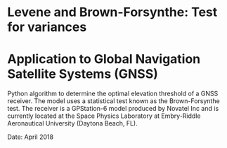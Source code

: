 # Levene and Brown-Forsynthe: Test for variances 
# Application to Global Navigation Satellite Systems (GNSS)

Python algorithm to determine the optimal elevation threshold of a GNSS receiver. The model uses a statistical test known as the Brown-Forsynthe test. The receiver is a GPStation-6 model produced by Novatel Inc and is currently located at the Space Physics Laboratory at Embry-Riddle Aeronautical University (Daytona Beach, FL).

Date: April 2018
